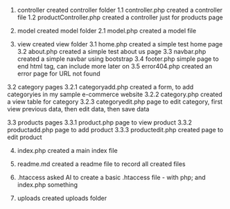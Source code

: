 1. controller
created controller folder
1.1 controller.php
created a controller file
1.2 productController.php
created a controller just for products page

2. model
created model folder
2.1 model.php
created a model file

3. view
created view folder
3.1 home.php
created a simple test home page
3.2 about.php
created a simple test about us page
3.3 navbar.php
created a simple navbar using bootstrap
3.4 footer.php
simple page to end html tag, can include more later on
3.5 error404.php
created an error page for URL not found

3.2 category pages
3.2.1 categoryadd.php
created a form, to add categoryies in my sample e-commerce website
3.2.2 category.php
created a view table for category
3.2.3 categoryedit.php
page to edit category, first view previous data, then edit data, then save data

3.3 products pages
3.3.1 product.php
page to view product
3.3.2 productadd.php
page to add product
3.3.3 productedit.php
created page to edit product

4. index.php
created a main index file

5. readme.md
created a readme file to record all created files

6. .htaccess
asked AI to create a basic .htaccess file - with php; and index.php something

7. uploads
created uploads folder
